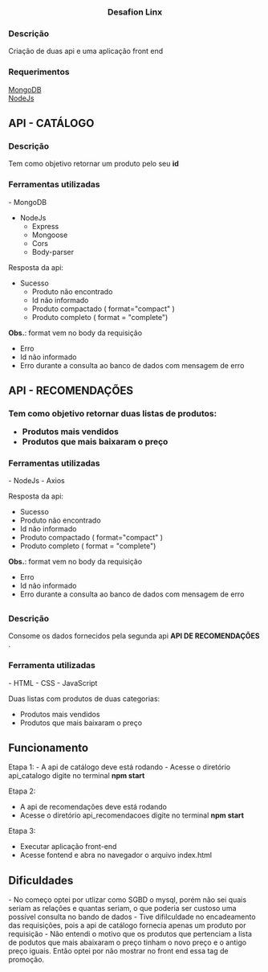 <h3 align="center"> Desafion Linx </h3>


<h3> Descrição </h3>
Criação de duas api e uma aplicação front end

<h3> Requerimentos </h3>
<a href="https://www.mongodb.com/try/download/community">MongoDB</a>
</br>
<a href="https://nodejs.org/en/"> NodeJs </a>
 
 
<h2> API - CATÁLOGO </h2>

<h3> Descrição </h3>
Tem como objetivo retornar um produto pelo seu <b> id </b>

<h3> Ferramentas utilizadas </h3>
- MongoDB

- NodeJs
  - Express
  - Mongoose
  - Cors
  - Body-parser

Resposta da api:
- Sucesso
  - Produto não encontrado
  - Id não informado
  - Produto compactado ( format="compact" )
  - Produto completo ( format = "complete")

<b>Obs.</b>:  format vem no body da requisição

- Erro
 - Id não informado
 - Erro durante a consulta ao banco de dados com mensagem de erro


<h2> API - RECOMENDAÇÕES </h2>

<h3 Descrição </h3>

Tem como objetivo retornar duas listas de produtos:
- Produtos mais vendidos
- Produtos que mais baixaram o preço


<h3> Ferramentas utilizadas </h3>
- NodeJs
 - Axios


Resposta da api:
- Sucesso
 - Produto não encontrado
 - Id não informado
 - Produto compactado ( format="compact" )
 - Produto completo ( format = "complete")

<b>Obs.</b>:  format vem no body da requisição

- Erro
 - Id não informado
 - Erro durante a consulta ao banco de dados com mensagem de erro


<h2 Front End </h2>
<h3> Descrição </h3>
Consome os dados fornecidos pela segunda api <b> API DE RECOMENDAÇÕES </b>.

<h3> Ferramenta utilizadas </h3>
- HTML
- CSS
- JavaScript

Duas listas com produtos de duas categorias:
 - Produtos mais vendidos
 - Produtos que mais baixaram o preço


<h2> Funcionamento </h2>
Etapa 1:
- A api de catálogo deve está rodando
 - Acesse o diretório api_catalogo digite no terminal <b> npm start </b>

Etapa 2:
- A api de recomendações deve está rodando
 - Acesse o diretório api_recomendacoes digite no terminal <b> npm start </b>

Etapa 3:
- Executar aplicação front-end
 - Acesse fontend e abra no navegador o arquivo index.html





<h2> Dificuldades </h2>
- No começo optei por utlizar como SGBD o mysql, porém não sei quais seriam as relações e quantas seriam, o que poderia ser custoso uma possível consulta no bando de dados
- Tive difilculdade no encadeamento das requisições, pois a api de catálogo fornecia apenas um produto por requisição
- Não entendi o motivo que os produtos que pertenciam a lista de podutos que mais abaixaram o preço tinham o novo preço e o antigo preço iguais. Então optei por não mostrar no front end essa tag de promoção.
